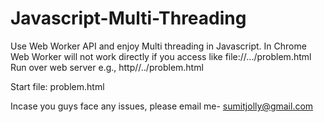 Javascript-Multi-Threading
==========================

Use Web Worker API and enjoy Multi threading in Javascript. 
In Chrome Web Worker will not work directly if you access like file://.../problem.html
Run over web server e.g., http//../problem.html

Start file: problem.html

Incase you guys face any issues, please email me- sumitjolly@gmail.com